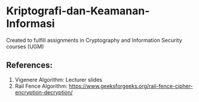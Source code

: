 # Kriptografi-dan-Keamanan-Informasi

Created to fulfill assignments in Cryptography and Information Security courses (UGM)

## References:
1. Vigenere Algorithm: Lecturer slides
2. Rail Fence Algorithm: https://www.geeksforgeeks.org/rail-fence-cipher-encryption-decryption/
